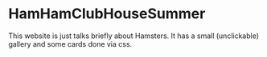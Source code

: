 # HamHamClubHouseSummer
This website is just talks briefly about Hamsters. It has a small (unclickable) gallery and some cards done via css.
